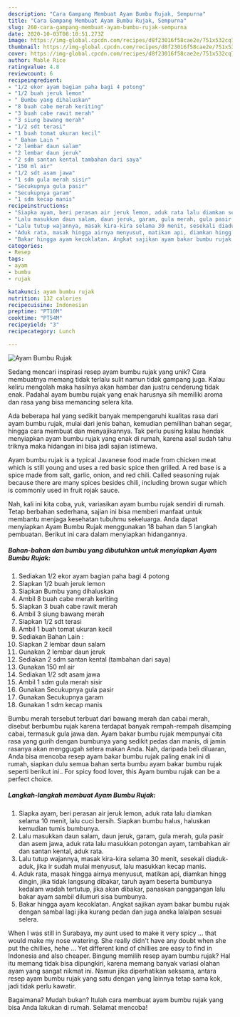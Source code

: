 ```yaml
---
description: "Cara Gampang Membuat Ayam Bumbu Rujak, Sempurna"
title: "Cara Gampang Membuat Ayam Bumbu Rujak, Sempurna"
slug: 260-cara-gampang-membuat-ayam-bumbu-rujak-sempurna
date: 2020-10-03T08:10:51.273Z
image: https://img-global.cpcdn.com/recipes/d8f23016f58cae2e/751x532cq70/ayam-bumbu-rujak-foto-resep-utama.jpg
thumbnail: https://img-global.cpcdn.com/recipes/d8f23016f58cae2e/751x532cq70/ayam-bumbu-rujak-foto-resep-utama.jpg
cover: https://img-global.cpcdn.com/recipes/d8f23016f58cae2e/751x532cq70/ayam-bumbu-rujak-foto-resep-utama.jpg
author: Mable Rice
ratingvalue: 4.8
reviewcount: 6
recipeingredient:
- "1/2 ekor ayam bagian paha bagi 4 potong"
- "1/2 buah jeruk lemon"
- " Bumbu yang dihaluskan"
- "8 buah cabe merah keriting"
- "3 buah cabe rawit merah"
- "3 siung bawang merah"
- "1/2 sdt terasi"
- "1 buah tomat ukuran kecil"
- " Bahan Lain "
- "2 lembar daun salam"
- "2 lembar daun jeruk"
- "2 sdm santan kental tambahan dari saya"
- "150 ml air"
- "1/2 sdt asam jawa"
- "1 sdm gula merah sisir"
- "Secukupnya gula pasir"
- "Secukupnya garam"
- "1 sdm kecap manis"
recipeinstructions:
- "Siapka ayam, beri perasan air jeruk lemon, aduk rata lalu diamkan selama 10 menit, lalu cuci bersih. Siapkan bumbu halus, haluskan kemudian tumis bumbunya."
- "Lalu masukkan daun salam, daun jeruk, garam, gula merah, gula pasir dan asem jawa, aduk rata lalu masukkan potongan ayam, tambahkan air dan santan kental, aduk rata."
- "Lalu tutup wajannya, masak kira-kira selama 30 menit, sesekali diaduk-aduk, jika ir sudah mulai menyusut, lalu masukkan kecap manis."
- "Aduk rata, masak hingga airnya menyusut, matikan api, diamkan hingg dingin, jika tidak langsung dibakar, taruh ayam beserta bumbunya kedalam wadah tertutup, jika akan dibakar, panaskan panggangan lalu bakar ayam sambil dilumuri sisa bumbunya."
- "Bakar hingga ayam kecoklatan. Angkat sajikan ayam bakar bumbu rujak dengan sambal lagi jika kurang pedan dan juga aneka lalalpan sesuai selera."
categories:
- Resep
tags:
- ayam
- bumbu
- rujak

katakunci: ayam bumbu rujak 
nutrition: 132 calories
recipecuisine: Indonesian
preptime: "PT10M"
cooktime: "PT54M"
recipeyield: "3"
recipecategory: Lunch

---
```



![Ayam Bumbu Rujak](https://img-global.cpcdn.com/recipes/d8f23016f58cae2e/751x532cq70/ayam-bumbu-rujak-foto-resep-utama.jpg)

Sedang mencari inspirasi resep ayam bumbu rujak yang unik? Cara membuatnya memang tidak terlalu sulit namun tidak gampang juga. Kalau keliru mengolah maka hasilnya akan hambar dan justru cenderung tidak enak. Padahal ayam bumbu rujak yang enak harusnya sih memiliki aroma dan rasa yang bisa memancing selera kita.

Ada beberapa hal yang sedikit banyak mempengaruhi kualitas rasa dari ayam bumbu rujak, mulai dari jenis bahan, kemudian pemilihan bahan segar, hingga cara membuat dan menyajikannya. Tak perlu pusing kalau hendak menyiapkan ayam bumbu rujak yang enak di rumah, karena asal sudah tahu triknya maka hidangan ini bisa jadi sajian istimewa.

Ayam bumbu rujak is a typical Javanese food made from chicken meat which is still young and uses a red basic spice then grilled. A red base is a spice made from salt, garlic, onion, and red chili. Called seasoning rujak because there are many spices besides chili, including brown sugar which is commonly used in fruit rojak sauce.


Nah, kali ini kita coba, yuk, variasikan ayam bumbu rujak sendiri di rumah. Tetap berbahan sederhana, sajian ini bisa memberi manfaat untuk membantu menjaga kesehatan tubuhmu sekeluarga. Anda dapat menyiapkan Ayam Bumbu Rujak menggunakan 18 bahan dan 5 langkah pembuatan. Berikut ini cara dalam menyiapkan hidangannya.

<!--inarticleads1-->

##### Bahan-bahan dan bumbu yang dibutuhkan untuk menyiapkan Ayam Bumbu Rujak:

1. Sediakan 1/2 ekor ayam bagian paha bagi 4 potong
1. Siapkan 1/2 buah jeruk lemon
1. Siapkan  Bumbu yang dihaluskan
1. Ambil 8 buah cabe merah keriting
1. Siapkan 3 buah cabe rawit merah
1. Ambil 3 siung bawang merah
1. Siapkan 1/2 sdt terasi
1. Ambil 1 buah tomat ukuran kecil
1. Sediakan  Bahan Lain :
1. Siapkan 2 lembar daun salam
1. Gunakan 2 lembar daun jeruk
1. Sediakan 2 sdm santan kental (tambahan dari saya)
1. Gunakan 150 ml air
1. Sediakan 1/2 sdt asam jawa
1. Ambil 1 sdm gula merah sisir
1. Gunakan Secukupnya gula pasir
1. Gunakan Secukupnya garam
1. Gunakan 1 sdm kecap manis


Bumbu merah tersebut terbuat dari bawang merah dan cabai merah, disebut berbumbu rujak karena terdapat banyak rempah-rempah disamping cabai, termasuk gula jawa dan. Ayam bakar bumbu rujak mempunyai cita rasa yang gurih dengan bumbunya yang sedikit pedas dan manis, di jamin rasanya akan menggugah selera makan Anda. Nah, daripada beli diluaran, Anda bisa mencoba resep ayam bakar bumbu rujak paling enak ini di rumah, siapkan dulu semua bahan serta bumbu ayam bakar bumbu rujak seperti berikut ini.. For spicy food lover, this Ayam bumbu rujak can be a perfect choice. 

<!--inarticleads2-->

##### Langkah-langkah membuat Ayam Bumbu Rujak:

1. Siapka ayam, beri perasan air jeruk lemon, aduk rata lalu diamkan selama 10 menit, lalu cuci bersih. Siapkan bumbu halus, haluskan kemudian tumis bumbunya.
1. Lalu masukkan daun salam, daun jeruk, garam, gula merah, gula pasir dan asem jawa, aduk rata lalu masukkan potongan ayam, tambahkan air dan santan kental, aduk rata.
1. Lalu tutup wajannya, masak kira-kira selama 30 menit, sesekali diaduk-aduk, jika ir sudah mulai menyusut, lalu masukkan kecap manis.
1. Aduk rata, masak hingga airnya menyusut, matikan api, diamkan hingg dingin, jika tidak langsung dibakar, taruh ayam beserta bumbunya kedalam wadah tertutup, jika akan dibakar, panaskan panggangan lalu bakar ayam sambil dilumuri sisa bumbunya.
1. Bakar hingga ayam kecoklatan. Angkat sajikan ayam bakar bumbu rujak dengan sambal lagi jika kurang pedan dan juga aneka lalalpan sesuai selera.


When I was still in Surabaya, my aunt used to make it very spicy … that would make my nose watering. She really didn&#39;t have any doubt when she put the chillies, hehe … Yet different kind of chillies are easy to find in Indonesia and also cheaper. Bingung memilih resep ayam bumbu rujak? Hal itu memang tidak bisa dipungkiri, karena memang banyak variasi olahan ayam yang sangat nikmat ini. Namun jika diperhatikan seksama, antara resep ayam bumbu rujak yang satu dengan yang lainnya tetap sama kok, jadi tidak perlu kawatir. 

Bagaimana? Mudah bukan? Itulah cara membuat ayam bumbu rujak yang bisa Anda lakukan di rumah. Selamat mencoba!
